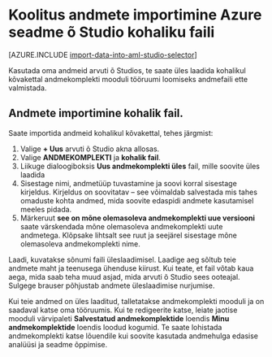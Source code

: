 <properties
    pageTitle="Andmete importimine masina õ Studio kohaliku faili | Microsoft Azure'i"
    description="Kuidas importida koolitus andmete Azure seadme õ Studio kohalik fail."
    keywords="andmete vormindamine, andmetüübid, andmeallikate, koolitus andmete importimine"
    services="machine-learning"
    documentationCenter=""
    authors="garyericson"
    manager="jhubbard"
    editor="cgronlun"/>

<tags
    ms.service="machine-learning"
    ms.workload="data-services"
    ms.tgt_pltfrm="na"
    ms.devlang="na"
    ms.topic="article"
    ms.date="09/16/2016"
    ms.author="garye;bradsev" />


# <a name="import-your-training-data-into-azure-machine-learning-studio-from-a-local-file"></a>Koolitus andmete importimine Azure seadme õ Studio kohaliku faili

[AZURE.INCLUDE [import-data-into-aml-studio-selector](../../includes/machine-learning-import-data-into-aml-studio.md)]


Kasutada oma andmeid arvuti õ Studios, te saate üles laadida kohalikul kõvakettal andmekomplekti mooduli tööruumi loomiseks andmefaili ette valmistada. 


## <a name="import-data-from-a-local-file"></a>Andmete importimine kohalik fail.

Saate importida andmeid kohalikul kõvakettal, tehes järgmist:

1. Valige **+ Uus** arvuti õ Studio akna allosas.
2. Valige **ANDMEKOMPLEKTI** ja **kohalik fail**.
3. Liikuge dialoogiboksis **Uus andmekomplekti üles** fail, mille soovite üles laadida
4. Sisestage nimi, andmetüüp tuvastamine ja soovi korral sisestage kirjeldus. Kirjeldus on soovitatav – see võimaldab salvestada mis tahes omaduste kohta andmed, mida soovite edaspidi andmete kasutamisel meeles pidada.
5. Märkeruut **see on mõne olemasoleva andmekomplekti uue versiooni** saate värskendada mõne olemasoleva andmekomplekti uute andmetega. Klõpsake lihtsalt see ruut ja seejärel sisestage mõne olemasoleva andmekomplekti nime.

Laadi, kuvatakse sõnumi faili üleslaadimisel. Laadige aeg sõltub teie andmete maht ja teenusega ühenduse kiirust.
Kui teate, et fail võtab kaua aega, mida saab teha muud asjad, mida arvuti õ Studio sees ooteajal. Sulgege brauser põhjustab andmete üleslaadimise nurjumise.

Kui teie andmed on üles laaditud, talletatakse andmekomplekti mooduli ja on saadaval katse oma tööruumis.
Kui te redigeerite katse, leiate jaotise mooduli värvipaleti **Salvestatud andmekomplektide** loendis **Minu andmekomplektide** loendis loodud kogumid. Te saate lohistada andmekomplekti katse lõuendile kui soovite kasutada andmehulga edasise analüüsi ja seadme õppimise.



